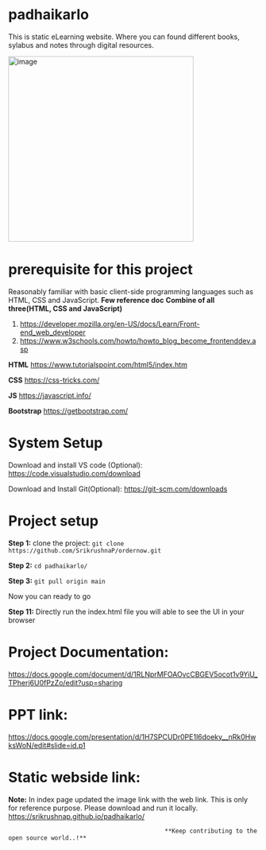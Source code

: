 
# padhaikarlo
This is static eLearning website. Where you can found different books, sylabus and notes through digital resources.

<img width="373" alt="image" src="https://user-images.githubusercontent.com/16863254/232542364-37f17fa0-7fc2-4b6b-904e-9a615675b188.png">


# prerequisite for this project 
Reasonably familiar with basic client-side programming languages such as HTML, CSS and JavaScript.
**Few reference doc**
**Combine of all three(HTML, CSS and JavaScript)** 
1. https://developer.mozilla.org/en-US/docs/Learn/Front-end_web_developer
2. https://www.w3schools.com/howto/howto_blog_become_frontenddev.asp

**HTML**  https://www.tutorialspoint.com/html5/index.htm

**CSS** https://css-tricks.com/

**JS** https://javascript.info/

**Bootstrap** https://getbootstrap.com/


# System Setup
Download and install VS code (Optional): https://code.visualstudio.com/download

Download and Install Git(Optional): https://git-scm.com/downloads 

# Project setup
**Step 1:** clone the project: ``` git clone https://github.com/SrikrushnaP/ordernow.git ```

**Step 2:** ``` cd padhaikarlo/ ```

**Step 3:** ``` git pull origin main ```



Now you can ready to go 

**Step 11:** Directly run the index.html file you will able to see the UI in your browser


# Project Documentation:  
https://docs.google.com/document/d/1RLNprMFOAOvcCBGEV5ocot1v9YiU_TPherj6U0fPzZo/edit?usp=sharing

# PPT link:
https://docs.google.com/presentation/d/1H7SPCUDr0PE1l6doeky__nRk0HwksWoN/edit#slide=id.p1

# Static webside link:
**Note:** In index page updated the image link with the web link. This is only for reference purpose. Please download and run it locally. 
https://srikrushnap.github.io/padhaikarlo/


                                                **Keep contributing to the open source world..!**
